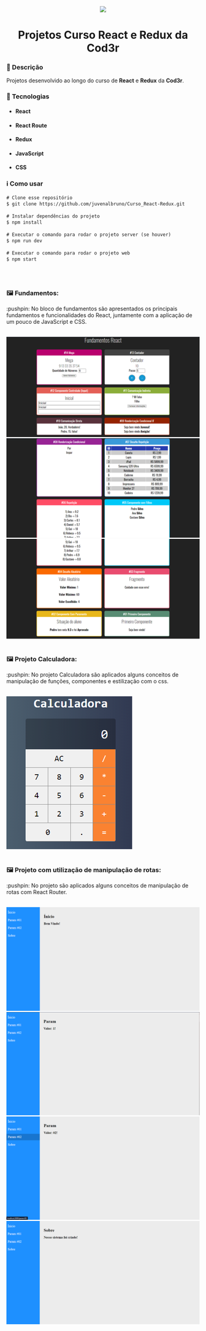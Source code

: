 <p align='center'><img width='200' src="https://miro.medium.com/max/800/1*HBoFpeOTCuIDQMKsSpYN7A.png"></p>
<h1 align='center'>Projetos Curso React e Redux da Cod3r</h1>

<h3>🔖 Descrição</h3>
<p>Projetos desenvolvido ao longo do curso de <strong>React</strong> e <strong>Redux</strong> da <strong>Cod3r</strong>.</p>

<h3>🚀 Tecnologias</h3>
<ul>
    <li><h4>React</h4></li>
    <li><h4>React Route</h4></li>
    <li><h4>Redux</h4></li>
    <li><h4>JavaScript</h4></li>
    <li><h4>CSS</h4></li>
</ul>

<h3>ℹ️ Como usar</h3>

    # Clone esse repositório
    $ git clone https://github.com/juvenalbruno/Curso_React-Redux.git
    
    # Instalar dependências do projeto
    $ npm install
    
    # Executar o comando para rodar o projeto server (se houver)
    $ npm run dev
    
    # Executar o comando para rodar o projeto web
    $ npm start

</br>
<h1></h1>
<h3>🖼 Fundamentos:</h3>
<p>:pushpin: No bloco de fundamentos são apresentados os principais fundamentos e funcionalidades do React, juntamente com a aplicação de um pouco de JavaScript e CSS.</p>
</br>
<img src="./fundamentos-react/assets/imgs/FundamentosReact(1).png">
<img src="./fundamentos-react/assets/imgs/FundamentosReact(2).png">
<img src="./fundamentos-react/assets/imgs/FundamentosReact(3).png">

</br>
<h1></h1>
<h3>🖼 Projeto Calculadora:</h3>
<p>:pushpin: No projeto Calculadora são aplicados alguns conceitos de manipulação de funções, componentes e estilização com o css.</p>
</br>
<img src="./calculadora/assets/imgs/projetoCalculadora.png">

</br>
<h1></h1>
<h3>🖼 Projeto com utilização de manipulação de rotas:</h3>
<p>:pushpin: No projeto são aplicados alguns conceitos de manipulação de rotas com React Router.</p>
</br>
<img src="./navegacao/assets/imgs/inicio.png">
</br>
<img src="./navegacao/assets/imgs/param1.png">
</br>
<img src="./navegacao/assets/imgs/param2.png">
</br>
<img src="./navegacao/assets/imgs/sobre.png">
